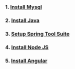 ### 1. [Install Mysql](./00_install_mysql/index.md)
### 2. [Install Java](./01_install_java/index.md)
### 3. [Setup Spring Tool Suite](./02_setup_spring/index.md)
### 4. [Install Node JS](./03_install_nodejs/index.md)
### 5. [Install Angular](./04_install_angular/index.md)
